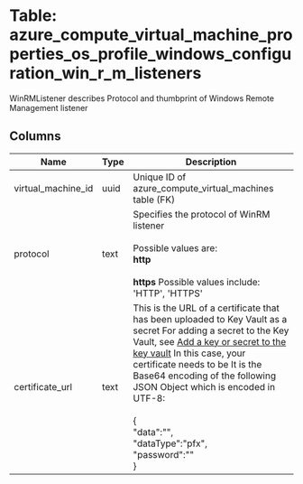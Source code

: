
# Table: azure_compute_virtual_machine_properties_os_profile_windows_configuration_win_r_m_listeners
WinRMListener describes Protocol and thumbprint of Windows Remote Management listener
## Columns
| Name        | Type           | Description  |
| ------------- | ------------- | -----  |
|virtual_machine_id|uuid|Unique ID of azure_compute_virtual_machines table (FK)|
|protocol|text|Specifies the protocol of WinRM listener <br><br> Possible values are: <br>**http** <br><br> **https** Possible values include: 'HTTP', 'HTTPS'|
|certificate_url|text|This is the URL of a certificate that has been uploaded to Key Vault as a secret For adding a secret to the Key Vault, see [Add a key or secret to the key vault](https://docsmicrosoftcom/azure/key-vault/key-vault-get-started/#add) In this case, your certificate needs to be It is the Base64 encoding of the following JSON Object which is encoded in UTF-8: <br><br> {<br>  "data":"<Base64-encoded-certificate>",<br>  "dataType":"pfx",<br>  "password":"<pfx-file-password>"<br>}|
